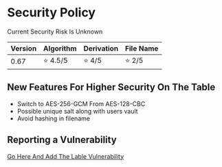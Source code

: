 # Security Policy

Current Security Risk Is Unknown

| Version | Algorithm | Derivation | File Name |
| ------- | -------- | ----------- | --------- |
| 0.67   | ⭐ 4.5/5 | ⭐ 4/5 | ⭐ 2/5 |

## New Features For Higher Security On The Table
- Switch to AES-256-GCM From AES-128-CBC
- Possible unique salt along with users vault
- Avoid hashing in filename


## Reporting a Vulnerability
[Go Here And Add The Lable Vulnerability](https://github.com/michutka198kit/EPM-os/issues/new)
